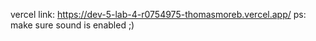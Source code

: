 vercel link: https://dev-5-lab-4-r0754975-thomasmoreb.vercel.app/
ps: make sure sound is enabled ;)
